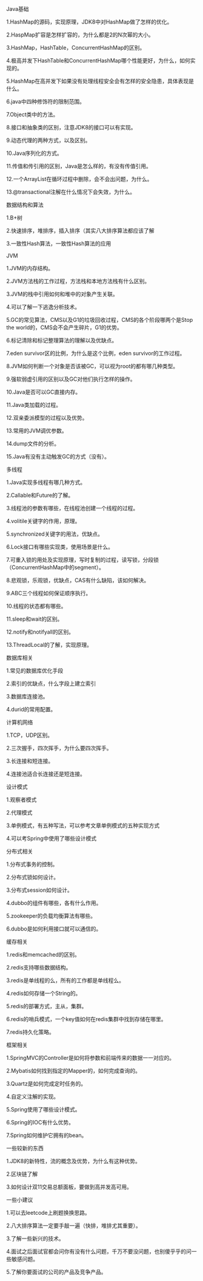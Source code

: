 Java基础

1.HashMap的源码，实现原理，JDK8中对HashMap做了怎样的优化。

2.HaspMap扩容是怎样扩容的，为什么都是2的N次幂的大小。

3.HashMap，HashTable，ConcurrentHashMap的区别。

4.极高并发下HashTable和ConcurrentHashMap哪个性能更好，为什么，如何实现的。

5.HashMap在高并发下如果没有处理线程安全会有怎样的安全隐患，具体表现是什么。

6.java中四种修饰符的限制范围。

7.Object类中的方法。

8.接口和抽象类的区别，注意JDK8的接口可以有实现。

9.动态代理的两种方式，以及区别。

10.Java序列化的方式。

11.传值和传引用的区别，Java是怎么样的，有没有传值引用。

12.一个ArrayList在循环过程中删除，会不会出问题，为什么。

13.@transactional注解在什么情况下会失效，为什么。

数据结构和算法

1.B+树

2.快速排序，堆排序，插入排序（其实八大排序算法都应该了解

3.一致性Hash算法，一致性Hash算法的应用

JVM

1.JVM的内存结构。

2.JVM方法栈的工作过程，方法栈和本地方法栈有什么区别。

3.JVM的栈中引用如何和堆中的对象产生关联。

4.可以了解一下逃逸分析技术。

5.GC的常见算法，CMS以及G1的垃圾回收过程，CMS的各个阶段哪两个是Stop the world的，CMS会不会产生碎片，G1的优势。

6.标记清除和标记整理算法的理解以及优缺点。

7.eden survivor区的比例，为什么是这个比例，eden survivor的工作过程。

8.JVM如何判断一个对象是否该被GC，可以视为root的都有哪几种类型。

9.强软弱虚引用的区别以及GC对他们执行怎样的操作。

10.Java是否可以GC直接内存。

11.Java类加载的过程。

12.双亲委派模型的过程以及优势。

13.常用的JVM调优参数。

14.dump文件的分析。

15.Java有没有主动触发GC的方式（没有）。

多线程

1.Java实现多线程有哪几种方式。

2.Callable和Future的了解。

3.线程池的参数有哪些，在线程池创建一个线程的过程。

4.volitile关键字的作用，原理。

5.synchronized关键字的用法，优缺点。

6.Lock接口有哪些实现类，使用场景是什么。

7.可重入锁的用处及实现原理，写时复制的过程，读写锁，分段锁（ConcurrentHashMap中的segment）。

8.悲观锁，乐观锁，优缺点，CAS有什么缺陷，该如何解决。

9.ABC三个线程如何保证顺序执行。

10.线程的状态都有哪些。

11.sleep和wait的区别。

12.notify和notifyall的区别。

13.ThreadLocal的了解，实现原理。

数据库相关

1.常见的数据库优化手段

2.索引的优缺点，什么字段上建立索引

3.数据库连接池。

4.durid的常用配置。

计算机网络

1.TCP，UDP区别。

2.三次握手，四次挥手，为什么要四次挥手。

3.长连接和短连接。

4.连接池适合长连接还是短连接。

设计模式

1.观察者模式

2.代理模式

3.单例模式，有五种写法，可以参考文章单例模式的五种实现方式

4.可以考Spring中使用了哪些设计模式

分布式相关

1.分布式事务的控制。

2.分布式锁如何设计。

3.分布式session如何设计。

4.dubbo的组件有哪些，各有什么作用。

5.zookeeper的负载均衡算法有哪些。

6.dubbo是如何利用接口就可以通信的。

缓存相关

1.redis和memcached的区别。

2.redis支持哪些数据结构。

3.redis是单线程的么，所有的工作都是单线程么。

4.redis如何存储一个String的。

5.redis的部署方式，主从，集群。

6.redis的哨兵模式，一个key值如何在redis集群中找到存储在哪里。

7.redis持久化策略。

框架相关

1.SpringMVC的Controller是如何将参数和前端传来的数据一一对应的。

2.Mybatis如何找到指定的Mapper的，如何完成查询的。

3.Quartz是如何完成定时任务的。

4.自定义注解的实现。

5.Spring使用了哪些设计模式。

6.Spring的IOC有什么优势。

7.Spring如何维护它拥有的bean。

一些较新的东西

1.JDK8的新特性，流的概念及优势，为什么有这种优势。

2.区块链了解

3.如何设计双11交易总额面板，要做到高并发高可用。

一些小建议

1.可以去leetcode上刷题换换思路。

2.八大排序算法一定要手敲一遍（快排，堆排尤其重要）。

3.了解一些新兴的技术。

4.面试之后面试官都会问你有没有什么问题，千万不要没问题，也别傻乎乎的问一些敏感问题。

5.了解你要面试的公司的产品及竞争产品。
